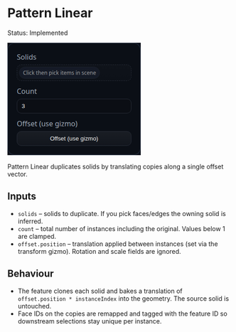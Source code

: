 # Pattern Linear

Status: Implemented

![Pattern Linear feature dialog](Pattern_Linear.png)

Pattern Linear duplicates solids by translating copies along a single offset vector.

## Inputs
- `solids` – solids to duplicate. If you pick faces/edges the owning solid is inferred.
- `count` – total number of instances including the original. Values below 1 are clamped.
- `offset.position` – translation applied between instances (set via the transform gizmo). Rotation and scale fields are ignored.

## Behaviour
- The feature clones each solid and bakes a translation of `offset.position * instanceIndex` into the geometry. The source solid is untouched.
- Face IDs on the copies are remapped and tagged with the feature ID so downstream selections stay unique per instance.
